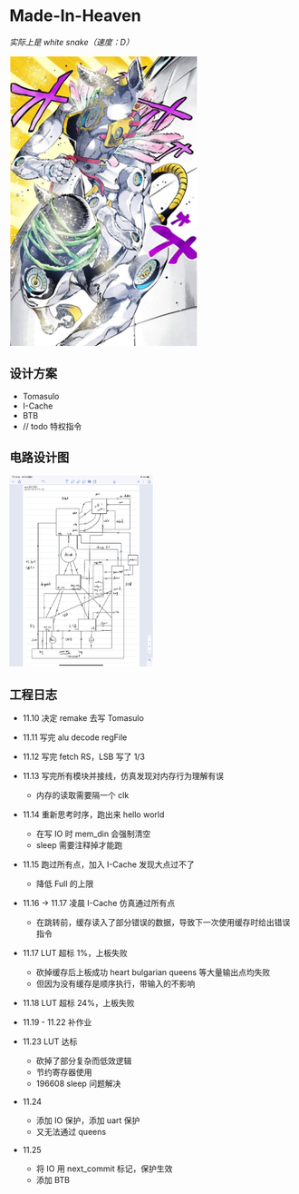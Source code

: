 # Made-In-Heaven

_实际上是 white snake（速度：D）_ 

<img src="./doc/image-20211125215541082.png" alt="image-20211125215541082" style="zoom:50%;" />





## 设计方案

- Tomasulo
- I-Cache
- BTB
- // todo 特权指令 





## 电路设计图

<img src="./doc/image-20211125220320356.png" alt="image-20211125220320356" style="zoom:33%;" />



## 工程日志

- 11.10 决定 remake 去写 Tomasulo
- 11.11 写完 alu decode regFile
- 11.12 写完 fetch RS，LSB 写了 1/3
- 11.13 写完所有模块并接线，仿真发现对内存行为理解有误
  - 内存的读取需要隔一个 clk
- 11.14 重新思考时序，跑出来 hello world
  - 在写 IO 时 mem_din 会强制清空
  - sleep 需要注释掉才能跑
- 11.15 跑过所有点，加入 I-Cache 发现大点过不了
  - 降低 Full 的上限

- 11.16 -> 11.17 凌晨 I-Cache 仿真通过所有点
  - 在跳转前，缓存读入了部分错误的数据，导致下一次使用缓存时给出错误指令
- 11.17 LUT 超标 1%，上板失败
  - 砍掉缓存后上板成功 heart bulgarian queens 等大量输出点均失败
  - 但因为没有缓存是顺序执行，带输入的不影响
- 11.18 LUT 超标 24%，上板失败
- 11.19 - 11.22 补作业
- 11.23 LUT 达标
  - 砍掉了部分复杂而低效逻辑
  - 节约寄存器使用
  - 196608 sleep 问题解决
- 11.24
  - 添加 IO 保护，添加 uart 保护
  - 又无法通过 queens
- 11.25
  - 将 IO 用 next_commit 标记，保护生效
  - 添加 BTB